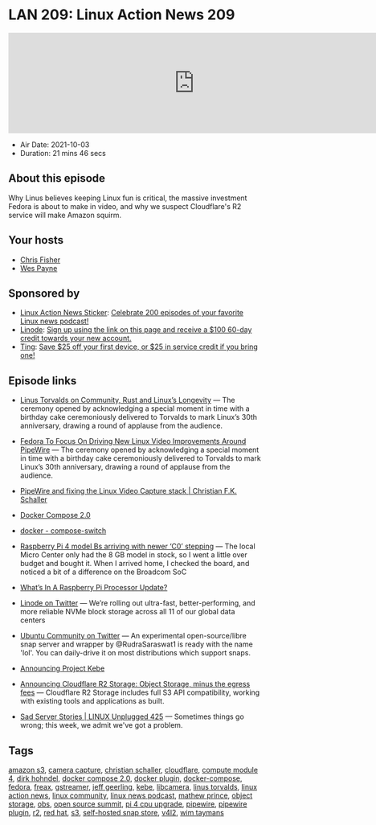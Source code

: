 # LAN 209: Linux Action News 209

<iframe src="https://player.fireside.fm/v2/DAcK9LdX+mbAI2dKj?theme=dark" width="740" height="200" frameborder="0" scrolling="no"></iframe>

* Air Date: 2021-10-03
* Duration: 21 mins 46 secs

## About this episode

Why Linus believes keeping Linux fun is critical, the massive investment Fedora is about to make in video, and why we suspect Cloudflare's R2 service will make Amazon squirm.

## Your hosts
* [Chris Fisher](https://linuxactionnews.com/hosts/chris)
* [Wes Payne](https://linuxactionnews.com/hosts/wes)

## Sponsored by

  * [Linux Action News Sticker](https://www.jupitergarage.com/product/lansticker): [Celebrate 200 episodes of your favorite Linux news podcast!](https://www.jupitergarage.com/product/lansticker)
  * [Linode](http://linode.com/lan): [Sign up using the link on this page and receive a $100 60-day credit towards your new account. ](http://linode.com/lan)
  * [Ting](https://linux.ting.com): [Save $25 off your first device, or $25 in service credit if you bring one!](https://linux.ting.com)



## Episode links

  * [Linus Torvalds on Community, Rust and Linux’s Longevity](https://thenewstack.io/linus-torvalds-on-community-rust-and-linuxs-longevity/ "Linus Torvalds on Community, Rust and Linux’s Longevity") — The ceremony opened by acknowledging a special moment in time with a birthday cake ceremoniously delivered to Torvalds to mark Linux’s 30th anniversary, drawing a round of applause from the audience. 
  * [Fedora To Focus On Driving New Linux Video Improvements Around PipeWire](https://www.phoronix.com/scan.php?page=news_item&px=PipeWire-Better-Video-2021 "Fedora To Focus On Driving New Linux Video Improvements Around PipeWire") — The ceremony opened by acknowledging a special moment in time with a birthday cake ceremoniously delivered to Torvalds to mark Linux’s 30th anniversary, drawing a round of applause from the audience. 
  * [PipeWire and fixing the Linux Video Capture stack | Christian F.K. Schaller ](https://blogs.gnome.org/uraeus/2021/10/01/pipewire-and-fixing-the-linux-video-capture-stack/ "PipeWire and fixing the Linux Video Capture stack | Christian F.K. Schaller
")

  * [Docker Compose 2.0](https://github.com/docker/compose "Docker Compose 2.0")
  * [docker - compose-switch](https://github.com/docker/compose-switch "docker - compose-switch")
  * [Raspberry Pi 4 model Bs arriving with newer ‘C0’ stepping](https://www.jeffgeerling.com/blog/2021/raspberry-pi-4-model-bs-arriving-newer-c0-stepping "Raspberry Pi 4 model Bs arriving with newer ‘C0’ stepping") — The local Micro Center only had the 8 GB model in stock, so I went a little over budget and bought it. When I arrived home, I checked the board, and noticed a bit of a difference on the Broadcom SoC
  * [What’s In A Raspberry Pi Processor Update?](https://hackaday.com/2021/09/30/whats-in-a-raspberry-pi-processor-update/ "What’s In A Raspberry Pi Processor Update?")
  * [Linode on Twitter](https://twitter.com/linode/status/1440681048820514827 "Linode on Twitter") — We’re rolling out ultra-fast, better-performing, and more reliable NVMe block storage across all 11 of our global data centers 
  * [Ubuntu Community on Twitter](https://twitter.com/UbuntuDesktop/status/1444373105195896838 "Ubuntu Community on Twitter") — An experimental open-source/libre snap server and wrapper by @RudraSaraswat1 is ready with the name 'lol'. You can daily-drive it on most distributions which support snaps. 
  * [Announcing Project Kebe](https://forum.snapcraft.io/t/announcing-project-kebe-open-source-snap-store-start/25088 "Announcing Project Kebe")
  * [Announcing Cloudflare R2 Storage: Object Storage, minus the egress fees](https://blog.cloudflare.com/introducing-r2-object-storage/ "Announcing Cloudflare R2 Storage: Object Storage, minus the egress fees") — Cloudflare R2 Storage includes full S3 API compatibility, working with existing tools and applications as built.
  * [Sad Server Stories | LINUX Unplugged 425](https://linuxunplugged.com/425 "Sad Server Stories | LINUX Unplugged 425") — Sometimes things go wrong; this week, we admit we've got a problem.



## Tags

[amazon s3](https://linuxactionnews.com/tags/amazon%20s3), [camera capture](https://linuxactionnews.com/tags/camera%20capture), [christian schaller](https://linuxactionnews.com/tags/christian%20schaller), [cloudflare](https://linuxactionnews.com/tags/cloudflare), [compute module 4](https://linuxactionnews.com/tags/compute%20module%204), [dirk hohndel](https://linuxactionnews.com/tags/dirk%20hohndel), [docker compose 2.0](https://linuxactionnews.com/tags/docker%20compose%202.0), [docker plugin](https://linuxactionnews.com/tags/docker%20plugin), [docker-compose](https://linuxactionnews.com/tags/docker-compose), [fedora](https://linuxactionnews.com/tags/fedora), [freax](https://linuxactionnews.com/tags/freax), [gstreamer](https://linuxactionnews.com/tags/gstreamer), [jeff geerling](https://linuxactionnews.com/tags/jeff%20geerling), [kebe](https://linuxactionnews.com/tags/kebe), [libcamera](https://linuxactionnews.com/tags/libcamera), [linus torvalds](https://linuxactionnews.com/tags/linus%20torvalds), [linux action news](https://linuxactionnews.com/tags/linux%20action%20news), [linux community](https://linuxactionnews.com/tags/linux%20community), [linux news podcast](https://linuxactionnews.com/tags/linux%20news%20podcast), [mathew prince](https://linuxactionnews.com/tags/mathew%20prince), [object storage](https://linuxactionnews.com/tags/object%20storage), [obs](https://linuxactionnews.com/tags/obs), [open source summit](https://linuxactionnews.com/tags/open%20source%20summit), [pi 4 cpu upgrade](https://linuxactionnews.com/tags/pi%204%20cpu%20upgrade), [pipewire](https://linuxactionnews.com/tags/pipewire), [pipewire plugin](https://linuxactionnews.com/tags/pipewire%20plugin), [r2](https://linuxactionnews.com/tags/r2), [red hat](https://linuxactionnews.com/tags/red%20hat), [s3](https://linuxactionnews.com/tags/s3), [self-hosted snap store](https://linuxactionnews.com/tags/self-hosted%20snap%20store), [v4l2](https://linuxactionnews.com/tags/v4l2), [wim taymans](https://linuxactionnews.com/tags/wim%20taymans)